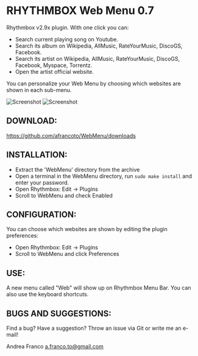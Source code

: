 RHYTHMBOX Web Menu 0.7
======================

Rhythmbox v2.9x plugin.
With one click you can:
- Search current playing song on Youtube.
- Search its album on Wikipedia, AllMusic, RateYourMusic, DiscoGS, Facebook.
- Search its artist on Wikipedia, AllMusic, RateYourMusic, DiscoGS, Facebook, Myspace, Torrentz.
- Open the artist official website.

You can personalize your Web Menu by choosing which websites are shown in each sub-menu.

![Screenshot](http://s8.postimage.org/pnkzeoh5h/Schermata_del_2012_08_14_13_45_19.png)
![Screenshot](http://s7.postimage.org/dhvywual7/Schermata_del_2012_08_18_01_36_21.png)

DOWNLOAD: 
--------
https://github.com/afrancoto/WebMenu/downloads

INSTALLATION: 
------------
- Extract the 'WebMenu' directory from the archive
- Open a terminal in the WebMenu directory, run `sudo make install` and enter your password.
- Open Rhythmbox: Edit -> Plugins
- Scroll to WebMenu and check Enabled

CONFIGURATION:
--------------
You can choose which websites are shown by editing the plugin preferences:
- Open Rhythmbox: Edit -> Plugins
- Scroll to WebMenu and click Preferences

USE: 
----
A new menu called "Web" will show up on Rhythmbox Menu Bar. You can also use the keyboard shortcuts.

BUGS AND SUGGESTIONS: 
--------------------
Find a bug? Have a suggestion? Throw an issue via Git or write me an e-mail!


Andrea Franco <a.franco.to@gmail.com>
